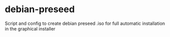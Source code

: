 # debian-preseed
Script and config to create debian preseed .iso for full automatic installation in the graphical installer
